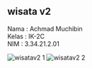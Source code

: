 ## wisata v2
Nama : Achmad Muchibin <br />
Kelas : IK-2C <br />
NIM : 3.34.21.2.01


![wisatav2 1](https://user-images.githubusercontent.com/116086578/212165230-bd56c6ef-ccc7-4e97-9fad-b19a8cdde8d9.jpg)
![wisatav2 2](https://user-images.githubusercontent.com/116086578/212165265-810cfeb3-1cb0-4f7b-b00d-42dc2278f7b7.jpg)
